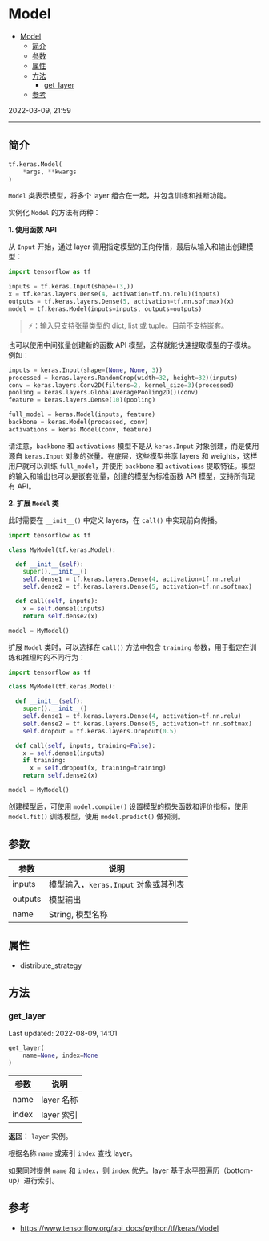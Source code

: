 # Model

- [Model](#model)
  - [简介](#简介)
  - [参数](#参数)
  - [属性](#属性)
  - [方法](#方法)
    - [get_layer](#get_layer)
  - [参考](#参考)

2022-03-09, 21:59
***

## 简介

```python
tf.keras.Model(
    *args, **kwargs
)
```

`Model` 类表示模型，将多个 layer 组合在一起，并包含训练和推断功能。

实例化 `Model` 的方法有两种：

**1. 使用函数 API**

从 `Input` 开始，通过 layer 调用指定模型的正向传播，最后从输入和输出创建模型：

```python
import tensorflow as tf

inputs = tf.keras.Input(shape=(3,))
x = tf.keras.layers.Dense(4, activation=tf.nn.relu)(inputs)
outputs = tf.keras.layers.Dense(5, activation=tf.nn.softmax)(x)
model = tf.keras.Model(inputs=inputs, outputs=outputs)
```

> ⚡：输入只支持张量类型的 dict, list 或 tuple。目前不支持嵌套。

也可以使用中间张量创建新的函数 API 模型，这样就能快速提取模型的子模块。例如：

```python
inputs = keras.Input(shape=(None, None, 3))
processed = keras.layers.RandomCrop(width=32, height=32)(inputs)
conv = keras.layers.Conv2D(filters=2, kernel_size=3)(processed)
pooling = keras.layers.GlobalAveragePooling2D()(conv)
feature = keras.layers.Dense(10)(pooling)

full_model = keras.Model(inputs, feature)
backbone = keras.Model(processed, conv)
activations = keras.Model(conv, feature)
```

请注意，`backbone` 和 `activations` 模型不是从 `keras.Input` 对象创建，而是使用源自 `keras.Input` 对象的张量。在底层，这些模型共享 layers 和 weights，这样用户就可以训练 `full_model`，并使用 `backbone` 和 `activations` 提取特征。模型的输入和输出也可以是嵌套张量，创建的模型为标准函数 API 模型，支持所有现有 API。

**2. 扩展 `Model` 类**

此时需要在 `__init__()` 中定义 layers，在 `call()` 中实现前向传播。

```python
import tensorflow as tf

class MyModel(tf.keras.Model):

  def __init__(self):
    super().__init__()
    self.dense1 = tf.keras.layers.Dense(4, activation=tf.nn.relu)
    self.dense2 = tf.keras.layers.Dense(5, activation=tf.nn.softmax)

  def call(self, inputs):
    x = self.dense1(inputs)
    return self.dense2(x)

model = MyModel()
```

扩展 `Model` 类时，可以选择在 `call()` 方法中包含 `training` 参数，用于指定在训练和推理时的不同行为：

```python
import tensorflow as tf

class MyModel(tf.keras.Model):

  def __init__(self):
    super().__init__()
    self.dense1 = tf.keras.layers.Dense(4, activation=tf.nn.relu)
    self.dense2 = tf.keras.layers.Dense(5, activation=tf.nn.softmax)
    self.dropout = tf.keras.layers.Dropout(0.5)

  def call(self, inputs, training=False):
    x = self.dense1(inputs)
    if training:
      x = self.dropout(x, training=training)
    return self.dense2(x)

model = MyModel()
```

创建模型后，可使用 `model.compile()` 设置模型的损失函数和评价指标，使用 `model.fit()` 训练模型，使用 `model.predict()` 做预测。

## 参数

|参数|说明|
|---|---|
|inputs|模型输入，`keras.Input` 对象或其列表|
|outputs|模型输出|
|name|String, 模型名称|

## 属性

- distribute_strategy

## 方法

### get_layer

Last updated: 2022-08-09, 14:01

```python
get_layer(
    name=None, index=None
)
```

|参数|说明|
|---|---|
|name| layer 名称|
|index| layer 索引|

**返回**： `layer` 实例。

根据名称 `name` 或索引 `index` 查找 layer。

如果同时提供 `name` 和 `index`，则 `index` 优先。layer 基于水平图遍历（bottom-up）进行索引。


## 参考

- https://www.tensorflow.org/api_docs/python/tf/keras/Model
